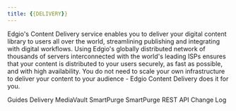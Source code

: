 ```yaml
---
title: {{DELIVERY}}
---
```

Edgio's Content Delivery service enables you to deliver your digital content library to users all over the world, streamlining publishing and integrating with digital workflows. Using Edgio's globally distributed network of thousands of servers interconnected with the world's leading ISPs ensures that your content is distributed to your users securely, as fast as possible, and with high availability. You do not need to scale your own infrastructure to deliver your content to your audience - Edgio Content Delivery does it for you.

Guides
Delivery
MediaVault
SmartPurge
SmartPurge REST API
Change Log
